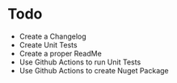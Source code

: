 # Todo
* Create a Changelog
* Create Unit Tests
* Create a proper ReadMe
* Use Github Actions to run Unit Tests
* Use Github Actions to create Nuget Package